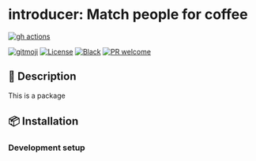 # introducer: Match people for coffee

<!-- ALL-CONTRIBUTORS-BADGE:START - Do not remove or modify this section -->
<!-- ALL-CONTRIBUTORS-BADGE:END -->
[![gh actions](https://github.com/klieret/introducer/workflows/testing/badge.svg)](https://github.com/klieret/introducer/actions)
<!-- [![Coveralls](https://coveralls.io/repos/github/klieret/introducer/badge.svg?branch=master)](https://coveralls.io/github/klieret/introducer?branch=master) -->
<!-- [![Documentation Status](https://readthedocs.org/projects/introducer/badge/?version=latest)](https://introducer.readthedocs.io/) -->
<!-- [![Pypi status](https://badge.fury.io/py/introducer.svg)](https://pypi.org/project/introducer/) -->
[![gitmoji](https://img.shields.io/badge/gitmoji-%20😜%20😍-FFDD67.svg)](https://gitmoji.dev)
[![License](https://img.shields.io/github/license/klieret/introducer.svg)](https://github.com/klieret/introducer/blob/master/LICENSE.txt)
[![Black](https://img.shields.io/badge/code%20style-black-000000.svg)](https://github.com/python/black)
[![PR welcome](https://img.shields.io/badge/PR-Welcome-%23FF8300.svg)](https://git-scm.com/book/en/v2/GitHub-Contributing-to-a-Project)

## 📝 Description

This is a package

## 📦 Installation

### Development setup

<!-- ## ✨ Contributors -->
<!--  -->
<!-- Thanks goes to these wonderful people ([emoji key](https://allcontributors.org/docs/en/emoji-key)): -->
<!--  -->
<!-- ALL-CONTRIBUTORS-LIST:START - Do not remove or modify this section -->
<!-- prettier-ignore-start -->
<!-- markdownlint-disable -->
<!-- markdownlint-restore -->
<!-- prettier-ignore-end -->
<!-- ALL-CONTRIBUTORS-LIST:END -->
<!--  -->
<!-- This project follows the [all-contributors](https://github.com/all-contributors/all-contributors) specification. Contributions of any kind welcome! -->
